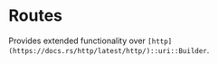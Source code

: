 # Routes
Provides extended functionality over
`[http](https://docs.rs/http/latest/http/)::uri::Builder`.
